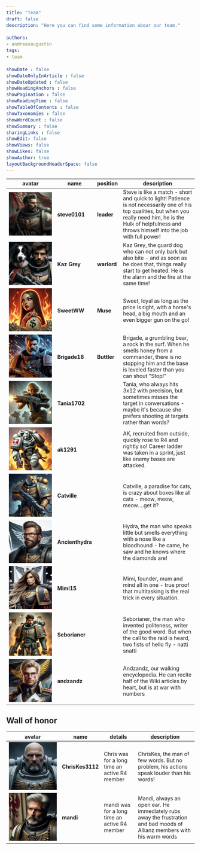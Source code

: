 ```yaml
---
title: "Team"
draft: false
description: "Here you can find some information abour our team."

authors:
- andreasaugustin
tags:
- team

showDate : false
showDateOnlyInArticle : false
showDateUpdated : false
showHeadingAnchors : false
showPagination : false
showReadingTime : false
showTableOfContents : false
showTaxonomies : false
showWordCount : false
showSummary : false
sharingLinks : false
showEdit: false
showViews: false
showLikes: false
showAuthor: true
layoutBackgroundHeaderSpace: false
---
```


| **avatar** | **name** | **position** | **description** |
| ---------- | -------- | ------------ | ---------------- |
| ![steve](img/steve.png) | **steve0101** | **leader** | Steve is like a match - short and quick to light! Patience is not necessarily one of his top qualities, but when you really need him, he is the Hulk of helpfulness and throws himself into the job with full power! |
| ![kaz](img/kaz.png) | **Kaz Grey**| **warlord** | Kaz Grey, the guard dog who can not only bark but also bite - and as soon as he does that, things really start to get heated. He is the alarm and the fire at the same time! |
| ![sweet](img/sweetWW.png) | **SweetWW** | **Muse** | Sweet, loyal as long as the price is right, with a horse's head, a big mouth and an even bigger gun on the go! |
| ![brigade](img/brigade18.png) | **Brigade18** | **Buttler** | Brigade, a grumbling bear, a rock in the surf. When he smells honey from a commander, there is no stopping him and the base is leveled faster than you can shout "Stop!" |
| ![tania](img/tania.png) | **Tania1702** | | Tania, who always hits 3x12 with precision, but sometimes misses the target in conversations - maybe it's because she prefers shooting at targets rather than words? |
| ![ak1291](img/ak1291.png) | **ak1291** | | AK, recruited from outside, quickly rose to R4 and rightly so! Career ladder was taken in a sprint, just like enemy bases are attacked. |
| ![cat](img/cat.png) | **Catville** | | Catville, a paradise for cats, is crazy about boxes like all cats - meow, meow, meow....get it? |
| ![hydra](img/hydra.jpg) | **Ancienthydra** | | Hydra, the man who speaks little but smells everything with a nose like a bloodhound - he came, he saw and he knows where the diamonds are! |
| ![mimi](img/mimi.jpg) | **Mimi15** | | Mimi, founder, mum and mind all in one - true proof that multitasking is the real trick in every situation. |
| ![sebo](img/sebo.png) | **Seborianer** | | Seborianer, the man who invented politeness, writer of the good word. But when the call to the raid is heard, two fists of hello fly - natti snatti |
| ![andz](img/andz.jpg) | **andzandz** | | Andzandz, our walking encyclopedia. He can recite half of the Wiki articles by heart, but is at war with numbers |

## Wall of honor

| **avatar** | **name** | **details** | **description** |
| ---------- | -------- | ------------ | ---------------- |
| ![chris](img/chris.jpg) | **ChrisKes3112** | Chris was for a long time an active R4 member | ChrisKes, the man of few words. But no problem, his actions speak louder than his words! |
| ![mandi](img/mandi.png)| **mandi**| mandi was for a long time an active R4 member | Mandi, always an open ear. He immediately rubs away the frustration and bad moods of Allianz members with his warm words|
